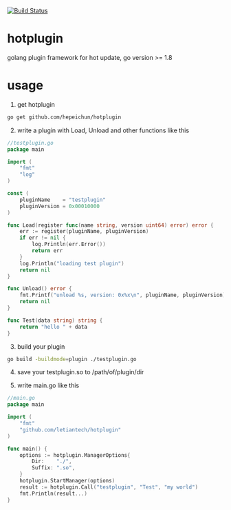 [![Build Status](https://travis-ci.org/letiantech/hotplugin.svg)](https://travis-ci.org/letiantech/hotplugin)

# hotplugin
golang plugin framework for hot update, go version >= 1.8

# usage
1. get hotplugin
```bash
go get github.com/hepeichun/hotplugin
```
2. write a plugin with Load, Unload and other functions like this
```go
//testplugin.go
package main

import (
	"fmt"
	"log"
)

const (
	pluginName    = "testplugin"
	pluginVersion = 0x00010000
)

func Load(register func(name string, version uint64) error) error {
	err := register(pluginName, pluginVersion)
	if err != nil {
		log.Println(err.Error())
		return err
	}
	log.Println("loading test plugin")
	return nil
}

func Unload() error {
	fmt.Printf("unload %s, version: 0x%x\n", pluginName, pluginVersion)
	return nil
}

func Test(data string) string {
	return "hello " + data
}
```

3. build your plugin
```bash
go build -buildmode=plugin ./testplugin.go
```

4. save your testplugin.so to /path/of/plugin/dir

5. write main.go like this
```go
//main.go
package main

import (
	"fmt"
	"github.com/letiantech/hotplugin"
)

func main() {
	options := hotplugin.ManagerOptions{
		Dir:    "./",
		Suffix: ".so",
	}
	hotplugin.StartManager(options)
	result := hotplugin.Call("testplugin", "Test", "my world")
	fmt.Println(result...)
}

```
